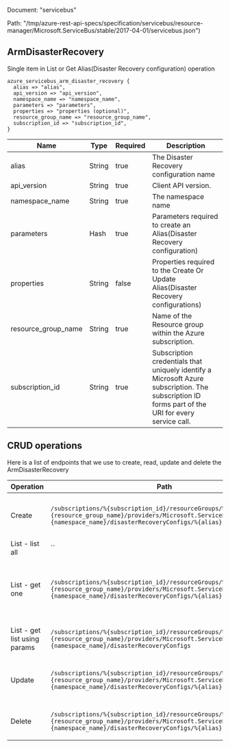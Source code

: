 Document: "servicebus"


Path: "/tmp/azure-rest-api-specs/specification/servicebus/resource-manager/Microsoft.ServiceBus/stable/2017-04-01/servicebus.json")

## ArmDisasterRecovery

Single item in List or Get Alias(Disaster Recovery configuration) operation

```puppet
azure_servicebus_arm_disaster_recovery {
  alias => "alias",
  api_version => "api_version",
  namespace_name => "namespace_name",
  parameters => "parameters",
  properties => "properties (optional)",
  resource_group_name => "resource_group_name",
  subscription_id => "subscription_id",
}
```

| Name        | Type           | Required       | Description       |
| ------------- | ------------- | ------------- | ------------- |
|alias | String | true | The Disaster Recovery configuration name |
|api_version | String | true | Client API version. |
|namespace_name | String | true | The namespace name |
|parameters | Hash | true | Parameters required to create an Alias(Disaster Recovery configuration) |
|properties | String | false | Properties required to the Create Or Update Alias(Disaster Recovery configurations) |
|resource_group_name | String | true | Name of the Resource group within the Azure subscription. |
|subscription_id | String | true | Subscription credentials that uniquely identify a Microsoft Azure subscription. The subscription ID forms part of the URI for every service call. |



## CRUD operations

Here is a list of endpoints that we use to create, read, update and delete the ArmDisasterRecovery

| Operation | Path | Verb | Description | OperationID |
| ------------- | ------------- | ------------- | ------------- | ------------- |
|Create|`/subscriptions/%{subscription_id}/resourceGroups/%{resource_group_name}/providers/Microsoft.ServiceBus/namespaces/%{namespace_name}/disasterRecoveryConfigs/%{alias}`|Put|Creates or updates a new Alias(Disaster Recovery configuration)|DisasterRecoveryConfigs_CreateOrUpdate|
|List - list all|``||||
|List - get one|`/subscriptions/%{subscription_id}/resourceGroups/%{resource_group_name}/providers/Microsoft.ServiceBus/namespaces/%{namespace_name}/disasterRecoveryConfigs/%{alias}`|Get|Retrieves Alias(Disaster Recovery configuration) for primary or secondary namespace|DisasterRecoveryConfigs_Get|
|List - get list using params|`/subscriptions/%{subscription_id}/resourceGroups/%{resource_group_name}/providers/Microsoft.ServiceBus/namespaces/%{namespace_name}/disasterRecoveryConfigs`|Get|Gets all Alias(Disaster Recovery configurations)|DisasterRecoveryConfigs_List|
|Update|`/subscriptions/%{subscription_id}/resourceGroups/%{resource_group_name}/providers/Microsoft.ServiceBus/namespaces/%{namespace_name}/disasterRecoveryConfigs/%{alias}`|Put|Creates or updates a new Alias(Disaster Recovery configuration)|DisasterRecoveryConfigs_CreateOrUpdate|
|Delete|`/subscriptions/%{subscription_id}/resourceGroups/%{resource_group_name}/providers/Microsoft.ServiceBus/namespaces/%{namespace_name}/disasterRecoveryConfigs/%{alias}`|Delete|Deletes an Alias(Disaster Recovery configuration)|DisasterRecoveryConfigs_Delete|
